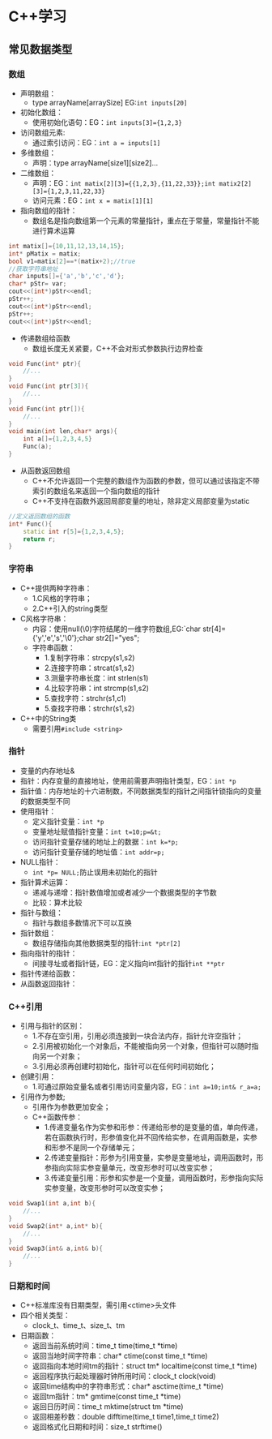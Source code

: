 # C++学习

## 常见数据类型

### 数组

- 声明数组：
  - type arrayName[arraySize] EG:`int inputs[20]`
- 初始化数组：
  - 使用初始化语句：EG：`int inputs[3]={1,2,3}`
- 访问数组元素:
  - 通过索引访问：EG：`int a = inputs[1]`
- 多维数组：
  - 声明：type arrayName[size1][size2]...
- 二维数组：
  - 声明：EG：`int matix[2][3]={{1,2,3},{11,22,33}};int matix2[2][3]={1,2,3,11,22,33}`
  - 访问元素：EG：`int x = matix[1][1]`
- 指向数组的指针：
  - 数组名是指向数组第一个元素的常量指针，重点在于常量，常量指针不能进行算术运算

```C++
int matix[]={10,11,12,13,14,15};
int* pMatix = matix;
bool v1=matix[2]==*(matix+2);//true
//获取字符串地址
char inputs[]={'a','b','c','d'};
char* pStr= var;
cout<<(int*)pStr<<endl;
pStr++;
cout<<(int*)pStr<<endl;
pStr++;
cout<<(int*)pStr<<endl;
```

- 传递数组给函数
  - 数组长度无关紧要，C++不会对形式参数执行边界检查

```C++
void Func(int* ptr){
    //...
}
void Func(int ptr[3]){
    //...
}
void Func(int ptr[]){
    //...
}
void main(int len,char* args){
    int a[]={1,2,3,4,5}
    Func(a);
}
```

- 从函数返回数组
  - C++不允许返回一个完整的数组作为函数的参数，但可以通过该指定不带索引的数组名来返回一个指向数组的指针
  - C++不支持在函数外返回局部变量的地址，除非定义局部变量为static

```C++
//定义返回数组的函数
int* Func(){
    static int r[5]={1,2,3,4,5};
    return r;
}
```

### 字符串

- C++提供两种字符串：
  - 1.C风格的字符串；
  - 2.C++引入的string类型
- C风格字符串：
  - 内容：使用null(\0)字符结尾的一维字符数组,EG:`char str[4]={'y','e','s','\0'};char str2[]="yes";
  - 字符串函数：
    - 1.复制字符串：strcpy(s1,s2)
    - 2.连接字符串：strcat(s1,s2)
    - 3.测量字符串长度：int strlen(s1)
    - 4.比较字符串：int strcmp(s1,s2)
    - 5.查找字符：strchr(s1,c1)
    - 5.查找字符串：strchr(s1,s2)
- C++中的String类
  - 需要引用`#include <string>`

### 指针

- 变量的内存地址&
- 指针：内存变量的直接地址，使用前需要声明指针类型，EG：`int *p`
- 指针值：内存地址的十六进制数，不同数据类型的指针之间指针锁指向的变量的数据类型不同
- 使用指针：
  - 定义指针变量：`int *p`
  - 变量地址赋值指针变量：`int t=10;p=&t;`
  - 访问指针变量存储的地址上的数据：`int k=*p;`
  - 访问指针变量存储的地址值：`int addr=p;`
- NULL指针：
  - `int *p= NULL;`防止误用未初始化的指针
- 指针算术运算：
  - 递减与递增：指针数值增加或者减少一个数据类型的字节数
  - 比较：算术比较
- 指针与数组：
  - 指针与数组多数情况下可以互换
- 指针数组：
  - 数组存储指向其他数据类型的指针:`int *ptr[2]`
- 指向指针的指针：
  - 间接寻址或者指针链，EG：定义指向int指针的指针`int **ptr`
- 指针传递给函数：
- 从函数返回指针：

### C++引用

- 引用与指针的区别：
  - 1.不存在空引用，引用必须连接到一块合法内存，指针允许空指针；
  - 2.引用被初始化一个对象后，不能被指向另一个对象，但指针可以随时指向另一个对象；
  - 3.引用必须再创建时初始化，指针可以在任何时间初始化；
- 创建引用：
  - 1.可通过原始变量名或者引用访问变量内容，EG：`int a=10;int& r_a=a;`
- 引用作为参数;
  - 引用作为参数更加安全；
  - C++函数传参：
    - 1.传递变量名作为实参和形参：传递给形参的是变量的值，单向传递，若在函数执行时，形参值变化并不回传给实参，在调用函数是，实参和形参不是同一个存储单元；
    - 2.传递变量指针：形参为引用变量，实参是变量地址，调用函数时，形参指向实际实参变量单元，改变形参时可以改变实参；
    - 3.传递变量引用：形参和实参是一个变量，调用函数时，形参指向实际实参变量，改变形参时可以改变实参；

```C++
void Swap1(int a,int b){
    //...
}
void Swap2(int* a,int* b){
    //...
}
void Swap3(int& a,int& b){
    //...
}
```

### 日期和时间

- C++标准库没有日期类型，需引用\<ctime>头文件
- 四个相关类型：
  - clock_t、time_t、size_t、tm
- 日期函数：
  - 返回当前系统时间：time_t time(time_t *time)
  - 返回当地时间字符串：char* ctime(const time_t *time)
  - 返回指向本地时间tm的指针：struct tm* localtime(const time_t *time)
  - 返回程序执行起处理器时钟所用时间：clock_t clock(void)
  - 返回time结构中的字符串形式：char* asctime(time_t *time)
  - 返回tm指针：tm* gmtime(const time_t *time)
  - 返回日历时间：time_t mktime(struct tm *time)
  - 返回相差秒数：double difftime(time_t time1,time_t time2)
  - 返回格式化日期和时间：size_t strftime()